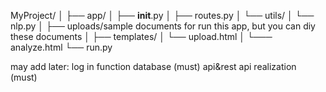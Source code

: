 MyProject/
│
├── app/
│   ├── __init__.py
│   ├── routes.py
│   └── utils/
│       └── nlp.py
│
├── uploads/sample documents for run this app, but you can diy these documents
│
├── templates/
│   └── upload.html
│   └─── analyze.html
└── run.py

may add later:
log in function
database (must)
api&rest api realization (must)
